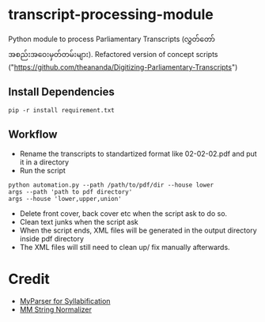 # transcript-processing-module
Python module to process Parliamentary Transcripts (လွှတ်တော် အစည်းအဝေးမှတ်တမ်းများ). Refactored version of concept scripts ("https://github.com/theananda/Digitizing-Parliamentary-Transcripts")



## Install Dependencies
```
pip -r install requirement.txt
```
## Workflow

* Rename the transcripts to standartized format like 02-02-02.pdf and put it in a directory
* Run the script
```
python automation.py --path /path/to/pdf/dir --house lower
args --path 'path to pdf directory'
args --house 'lower,upper,union'
```
* Delete front cover, back cover etc when the script ask to do so.
* Clean text junks when the script ask
* When the script ends, XML files will be generated in the output directory inside pdf directory
* The XML files will still need to clean up/ fix manually afterwards.


# Credit
* [MyParser for Syllabification](https://github.com/thantthet/MyanmarParser-Py)
* [MM String Normalizer](https://github.com/ayehninnkhine/MMStringNormalizer)
